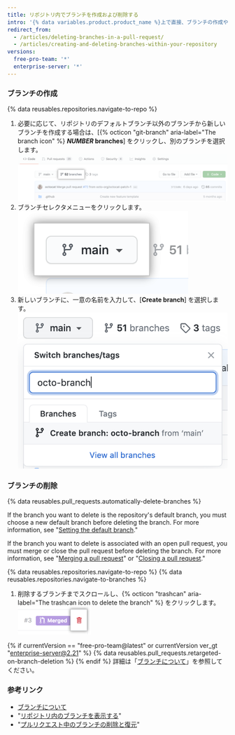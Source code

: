 ```yaml
---
title: リポジトリ内でブランチを作成および削除する
intro: '{% data variables.product.product_name %}上で直接、ブランチの作成や削除ができます。'
redirect_from:
  - /articles/deleting-branches-in-a-pull-request/
  - /articles/creating-and-deleting-branches-within-your-repository
versions:
  free-pro-team: '*'
  enterprise-server: '*'
---
```


### ブランチの作成

{% data reusables.repositories.navigate-to-repo %}

1. 必要に応じて、リポジトリのデフォルトブランチ以外のブランチから新しいブランチを作成する場合は、[{% octicon "git-branch" aria-label="The branch icon" %} **<em>NUMBER</em> branches**] をクリックし、別のブランチを選択します。 ![概要ページのブランチリンク](/assets/images/help/branches/branches-link.png)
1. ブランチセレクタメニューをクリックします。 ![ブランチセレクタメニュー](/assets/images/help/branch/branch-selection-dropdown.png)
1. 新しいブランチに、一意の名前を入力して、[**Create branch**] を選択します。 ![ブランチ作成のテキストボックス](/assets/images/help/branch/branch-creation-text-box.png)

### ブランチの削除

{% data reusables.pull_requests.automatically-delete-branches %}

If the branch you want to delete is the repository's default branch, you must choose a new default branch before deleting the branch. For more information, see "[Setting the default branch](/github/administering-a-repository/setting-the-default-branch)."

If the branch you want to delete is associated with an open pull request, you must merge or close the pull request before deleting the branch. For more information, see "[Merging a pull request](/github/collaborating-with-issues-and-pull-requests/merging-a-pull-request)" or "[Closing a pull request](/github/collaborating-with-issues-and-pull-requests/closing-a-pull-request)."

{% data reusables.repositories.navigate-to-repo %}
{% data reusables.repositories.navigate-to-branches %}
1. 削除するブランチまでスクロールし、{% octicon "trashcan" aria-label="The trashcan icon to delete the branch" %} をクリックします。 ![ブランチを削除する](/assets/images/help/branches/branches-delete.png)

{% if currentVersion == "free-pro-team@latest" or currentVersion ver_gt "enterprise-server@2.21" %}
{% data reusables.pull_requests.retargeted-on-branch-deletion %}
{% endif %}
詳細は「[ブランチについて](/github/collaborating-with-issues-and-pull-requests/about-branches#working-with-branches)」を参照してください。

### 参考リンク

- [ブランチについて](/github/collaborating-with-issues-and-pull-requests/about-branches)
- "[リポジトリ内のブランチを表示する](/github/administering-a-repository/viewing-branches-in-your-repository)"
- "[プルリクエスト中のブランチの削除と復元](/github/administering-a-repository/deleting-and-restoring-branches-in-a-pull-request)"
